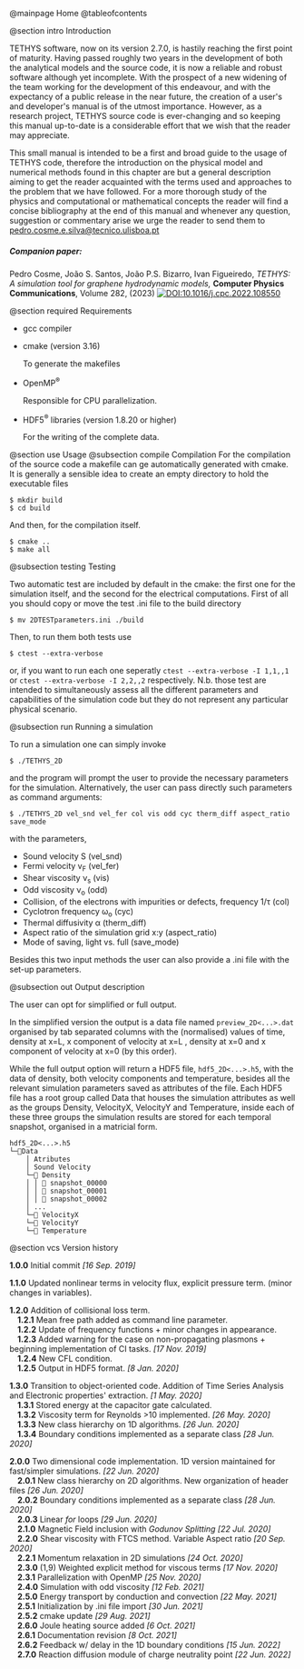 @mainpage Home
@tableofcontents 

@section intro Introduction

TETHYS software, now on its version 2.7.0, is hastily reaching the first point of maturity. Having passed roughly two years in the development of both the analytical models and the source code, it is now a reliable and robust software although yet incomplete. With the prospect of a new widening of the team working for the development of this endeavour, and with the expectancy of a public release in the near future, the creation of a user's and developer's manual is of the utmost importance. However, as a research project, TETHYS source code is ever-changing and so keeping this manual up-to-date is a considerable effort that we wish that the reader may appreciate.

This small manual is intended to be a first and broad guide to the usage of TETHYS code, therefore the introduction on the physical model and numerical methods found in this chapter are but a general description aiming to get the reader acquainted with the terms used and approaches to the problem that we have followed. For a more thorough study of the physics and computational or mathematical concepts the reader will find a concise bibliography at the end of this manual and whenever any question, suggestion or commentary arise we urge the reader to send them to pedro.cosme.e.silva@tecnico.ulisboa.pt

##### Companion paper:
Pedro Cosme, João S. Santos, João P.S. Bizarro, Ivan Figueiredo,
_TETHYS: A simulation tool for graphene hydrodynamic models,_
**Computer Physics Communications**,
Volume 282, (2023) [![DOI:10.1016/j.cpc.2022.108550](http://img.shields.io/badge/DOI-10.1016/j.cpc.2022.108550-B31B1B.svg)](https://doi.org/10.1016/j.cpc.2022.108550)


@section required Requirements

* gcc compiler

* cmake (version 3.16)

  To generate the makefiles

* OpenMP<sup>&reg;</sup>

  Responsible for CPU parallelization.

* HDF5<sup>&reg;</sup> libraries (version 1.8.20 or higher)

  For the writing of the complete data.


@section use Usage
@subsection compile Compilation
For the compilation of the source code a makefile can ge automatically generated with cmake. It is generally a sensible idea to create an empty directory to hold the executable files

```console
$ mkdir build
$ cd build
```
And then, for the compilation itself.
```console
$ cmake ..
$ make all
```



@subsection testing Testing

Two automatic test are included by default in the cmake: the first one for the simulation itself, and the second for the electrical computations.
First of all you should copy or move the test .ini file to the build directory
```console
$ mv 2DTESTparameters.ini ./build
```
Then, to run them both tests use
```console
$ ctest --extra-verbose 
```
or, if you want to run each one seperatly `ctest --extra-verbose -I 1,1,,1` or  `ctest --extra-verbose -I 2,2,,2` respectively.
N.b. those test are intended to simultaneously assess all the different parameters and capabilities of the simulation code but they do not represent any particular physical scenario.


@subsection run Running a simulation


To run a simulation one can simply invoke
```console
$ ./TETHYS_2D 
```
and the program will prompt the user to provide the necessary parameters for the simulation. Alternatively, the user can pass directly such parameters as command arguments:
```console
$ ./TETHYS_2D vel_snd vel_fer col vis odd cyc therm_diff aspect_ratio save_mode
``` 
with the parameters, 
* Sound velocity S (vel_snd)
* Fermi velocity v<sub>F</sub> (vel_fer)
* Shear viscosity ν<sub>s</sub> (vis)
* Odd viscosity ν<sub>o</sub> (odd)
* Collision, of the electrons with impurities or defects, frequency 1/τ (col)
* Cyclotron frequency ω<sub>o</sub> (cyc)
* Thermal diffusivity α (therm_diff)
* Aspect ratio of the simulation grid x:y (aspect_ratio)
* Mode of saving, light vs. full (save_mode)

Besides this two input methods the user can also provide a .ini file with the set-up parameters.

@subsection out Output description

The user can opt for simplified or full output.

In the simplified version the output is a data file named ``preview_2D<...>.dat`` organised by tab separated columns with the (normalised) values of time, density at x=L, x component of velocity  at x=L , density  at x=0 and x component of velocity  at x=0 (by this order).

While the full output option will return a HDF5 file, ``hdf5_2D<...>.h5``, with the data of density, both velocity components and temperature, besides all the relevant simulation parameters saved as attributes of the file. Each HDF5 file has a root group called Data that houses the simulation attributes as well as the groups Density, VelocityX, VelocityY and Temperature, inside each of these three groups the simulation results are stored for each temporal snapshot, organised in a matricial form.




```
hdf5_2D<...>.h5
└─📂Data
    │ Atributes
    │ Sound Velocity
    └─📂 Density
    │ │ 📄 snapshot_00000
    │ │ 📄 snapshot_00001
    │ │ 📄 snapshot_00002
    │ ... 
    └─📁 VelocityX
    └─📁 VelocityY
    └─📁 Temperature
```


@section vcs Version history

**1.0.0** Initial commit *[16 Sep. 2019]*

**1.1.0** Updated nonlinear terms in velocity flux, explicit pressure term. (minor changes in variables).

**1.2.0** Addition of collisional loss term.
<br>&emsp;**1.2.1** Mean free path added as command line parameter.
<br>&emsp;**1.2.2** Update of frequency functions + minor changes in appearance.
<br>&emsp;**1.2.3** Added warning for the case on non-propagating plasmons + beginning implementation of CI tasks. *[17 Nov. 2019]*
<br>&emsp;**1.2.4** New CFL condition.
<br>&emsp;**1.2.5** Output in HDF5 format. *[8 Jan. 2020]*

**1.3.0** Transition to object-oriented code. Addition of Time Series Analysis and Electronic properties' extraction. *[1 May. 2020]*
<br>&emsp;**1.3.1** Stored energy at the capacitor gate calculated.
<br>&emsp;**1.3.2** Viscosity term for Reynolds >10 implemented. *[26 May. 2020]*
<br>&emsp;**1.3.3** New class hierarchy on 1D algorithms. *[26 Jun. 2020]*
<br>&emsp;**1.3.4** Boundary conditions implemented as a separate class *[28 Jun. 2020]*

**2.0.0** Two dimensional code implementation. 1D version maintained for fast/simpler simulations. *[22 Jun. 2020]*
<br>&emsp;**2.0.1** New class hierarchy on 2D algorithms. New organization of header files *[26 Jun. 2020]*
<br>&emsp;**2.0.2** Boundary conditions implemented as a separate class *[28 Jun. 2020]*
<br>&emsp;**2.0.3** Linear _for_ loops *[29 Jun. 2020]*
<br>&emsp;**2.1.0** Magnetic Field inclusion with _Godunov Splitting_ *[22 Jul. 2020]*
<br>&emsp;**2.2.0** Shear viscosity with FTCS method. Variable Aspect ratio  *[20 Sep. 2020]*
<br>&emsp;**2.2.1** Momentum relaxation in 2D simulations *[24 Oct. 2020]*
<br>&emsp;**2.3.0** (1,9) Weighted explicit method for viscous terms *[17 Nov. 2020]*
<br>&emsp;**2.3.1** Parallelization with OpenMP  *[25 Nov. 2020]*
<br>&emsp;**2.4.0** Simulation with odd viscosity  *[12 Feb. 2021]*
<br>&emsp;**2.5.0** Energy transport by conduction and convection  *[22 May. 2021]*
<br>&emsp;**2.5.1** Initialization by .ini file import  *[30 Jun. 2021]*
<br>&emsp;**2.5.2** cmake update   *[29 Aug. 2021]*
<br>&emsp;**2.6.0** Joule heating source added  *[6 Oct. 2021]*
<br>&emsp;**2.6.1** Documentation revision  *[8 Oct. 2021]*
<br>&emsp;**2.6.2** Feedback w/ delay in the 1D boundary conditions   *[15 Jun. 2022]*
<br>&emsp;**2.7.0** Reaction diffusion module of charge neutrality point   *[22 Jun. 2022]*